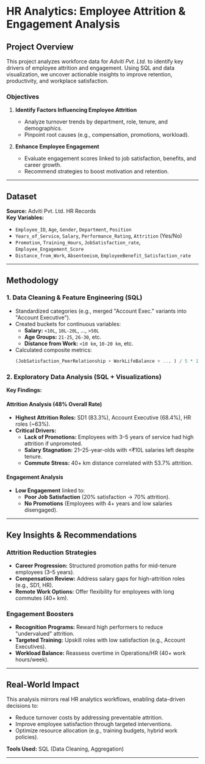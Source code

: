 # **HR Analytics: Employee Attrition & Engagement Analysis**  

## **Project Overview**  
This project analyzes workforce data for *Adviti Pvt. Ltd.* to identify key drivers of employee attrition and engagement. Using SQL and data visualization, we uncover actionable insights to improve retention, productivity, and workplace satisfaction.  

### **Objectives**  
1. **Identify Factors Influencing Employee Attrition**  
   - Analyze turnover trends by department, role, tenure, and demographics.  
   - Pinpoint root causes (e.g., compensation, promotions, workload).  

2. **Enhance Employee Engagement**  
   - Evaluate engagement scores linked to job satisfaction, benefits, and career growth.  
   - Recommend strategies to boost motivation and retention.  

---

## **Dataset**  
**Source:** Adviti Pvt. Ltd. HR Records  
**Key Variables:**  
- `Employee_ID`, `Age`, `Gender`, `Department`, `Position`  
- `Years_of_Service`, `Salary`, `Performance_Rating`, `Attrition` (Yes/No)  
- `Promotion`, `Training_Hours`, `JobSatisfaction_rate`, `Employee_Engagement_Score`  
- `Distance_from_Work`, `Absenteeism`, `EmployeeBenefit_Satisfaction_rate`  

---

## **Methodology**  
### **1. Data Cleaning & Feature Engineering (SQL)**  
- Standardized categories (e.g., merged "Account Exec." variants into "Account Executive").  
- Created buckets for continuous variables:  
  - **Salary:** `<10L`, `10L-20L`, ..., `>50L`  
  - **Age Groups:** `21-25`, `26-30`, etc.  
  - **Distance from Work:** `<10 km`, `10-20 km`, etc.  
- Calculated composite metrics:  
  ```sql
  (JobSatisfaction_PeerRelationship + WorkLifeBalance + ... ) / 5 * 100 AS JobSatisfaction_rate
  ```

### **2. Exploratory Data Analysis (SQL + Visualizations)**  
**Key Findings:**  
#### **Attrition Analysis (48% Overall Rate)**  
- **Highest Attrition Roles:** SD1 (83.3%), Account Executive (68.4%), HR roles (~63%).  
- **Critical Drivers:**  
  - **Lack of Promotions:** Employees with 3–5 years of service had high attrition if unpromoted.  
  - **Salary Stagnation:** 21–25-year-olds with <₹10L salaries left despite tenure.  
  - **Commute Stress:** 40+ km distance correlated with 53.7% attrition.  

#### **Engagement Analysis**  
- **Low Engagement** linked to:  
  - **Poor Job Satisfaction** (20% satisfaction → 70% attrition).  
  - **No Promotions** (Employees with 4+ years and low salaries disengaged).  

---

## **Key Insights & Recommendations**  
### **Attrition Reduction Strategies**  
- **Career Progression:** Structured promotion paths for mid-tenure employees (3–5 years).  
- **Compensation Review:** Address salary gaps for high-attrition roles (e.g., SD1, HR).  
- **Remote Work Options:** Offer flexibility for employees with long commutes (40+ km).  

### **Engagement Boosters**  
- **Recognition Programs:** Reward high performers to reduce "undervalued" attrition.  
- **Targeted Training:** Upskill roles with low satisfaction (e.g., Account Executives).  
- **Workload Balance:** Reassess overtime in Operations/HR (40+ work hours/week).  

---

## **Real-World Impact**  
This analysis mirrors real HR analytics workflows, enabling data-driven decisions to:  
- Reduce turnover costs by addressing preventable attrition.  
- Improve employee satisfaction through targeted interventions.  
- Optimize resource allocation (e.g., training budgets, hybrid work policies).  

**Tools Used:** SQL (Data Cleaning, Aggregation) 

---


